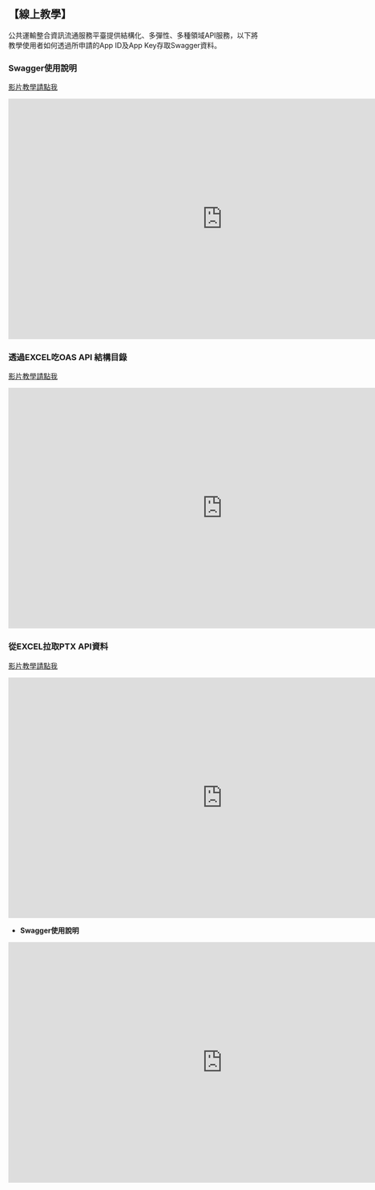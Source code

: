 ## 【線上教學】

公共運輸整合資訊流通服務平臺提供結構化、多彈性、多種領域API服務，以下將教學使用者如何透過所申請的App ID及App Key存取Swagger資料。

### Swagger使用說明

[影片教學請點我](https://youtu.be/hDTEJAxW0Rs)

<iframe width="854" height="480" src="https://www.youtube.com/embed/hDTEJAxW0Rs" frameborder="0" gesture="media" allowfullscreen></iframe>

### 透過EXCEL吃OAS API 結構目錄

[影片教學請點我](https://goo.gl/yYoYmm)

<iframe width="854" height="480" src="https://goo.gl/yYoYmm" frameborder="0" gesture="media" allowfullscreen></iframe>


### 從EXCEL拉取PTX API資料

[影片教學請點我](https://goo.gl/J6EV52)

<iframe width="854" height="480" src="https://goo.gl/J6EV52" frameborder="0" gesture="media" allowfullscreen></iframe>



- **Swagger使用說明**

<iframe width="854" height="480" src="https://www.youtube.com/embed/hDTEJAxW0Rs" frameborder="0" gesture="media" allowfullscreen></iframe>
